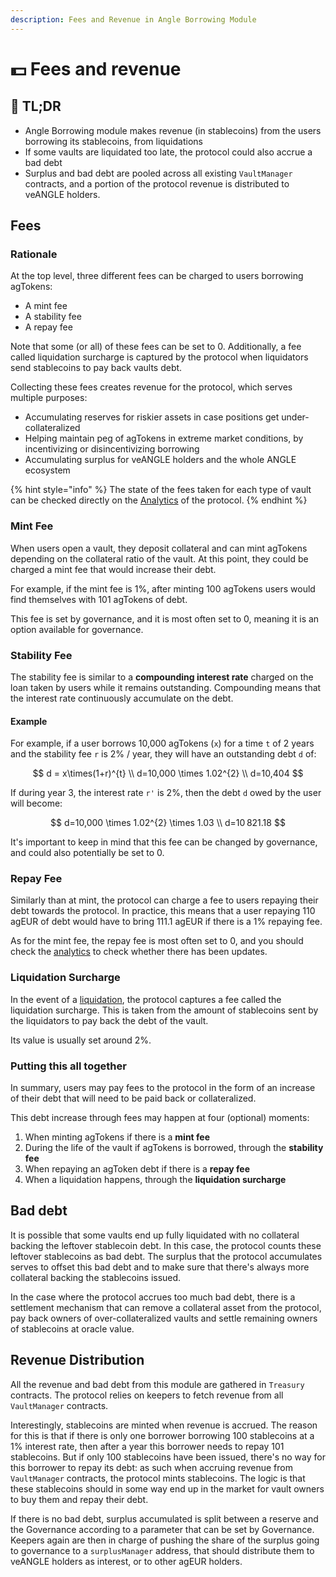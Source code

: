 ```yaml
---
description: Fees and Revenue in Angle Borrowing Module
---
```


# 💵 Fees and revenue

## 🔎 TL;DR

- Angle Borrowing module makes revenue (in stablecoins) from the users borrowing its stablecoins, from liquidations
- If some vaults are liquidated too late, the protocol could also accrue a bad debt
- Surplus and bad debt are pooled across all existing `VaultManager` contracts, and a portion of the protocol revenue is distributed to veANGLE holders.

## Fees

### Rationale

At the top level, three different fees can be charged to users borrowing agTokens:

- A mint fee
- A stability fee
- A repay fee

Note that some (or all) of these fees can be set to 0. Additionally, a fee called liquidation surcharge is captured by the protocol when liquidators send stablecoins to pay back vaults debt.

Collecting these fees creates revenue for the protocol, which serves multiple purposes:

- Accumulating reserves for riskier assets in case positions get under-collateralized
- Helping maintain peg of agTokens in extreme market conditions, by incentivizing or disincentivizing borrowing
- Accumulating surplus for veANGLE holders and the whole ANGLE ecosystem

{% hint style="info" %}
The state of the fees taken for each type of vault can be checked directly on the [Analytics](https://analytics.angle.money) of the protocol.
{% endhint %}

### Mint Fee

When users open a vault, they deposit collateral and can mint agTokens depending on the collateral ratio of the vault. At this point, they could be charged a mint fee that would increase their debt.

For example, if the mint fee is 1%, after minting 100 agTokens users would find themselves with 101 agTokens of debt.

This fee is set by governance, and it is most often set to 0, meaning it is an option available for governance.

### Stability Fee

The stability fee is similar to a **compounding interest rate** charged on the loan taken by users while it remains outstanding. Compounding means that the interest rate continuously accumulate on the debt.

#### Example

For example, if a user borrows 10,000 agTokens (`x`) for a time `t` of 2 years and the stability fee `r` is 2% / year, they will have an outstanding debt `d` of:

$$
d = x\times(1+r)^{t} \\ d=10,000 \times 1.02^{2} \\ d=10,404
$$

If during year 3, the interest rate `r'` is 2%, then the debt `d` owed by the user will become:

$$
d=10,000 \times 1.02^{2} \times 1.03 \\ d=10 821.18
$$

It's important to keep in mind that this fee can be changed by governance, and could also potentially be set to 0.

### Repay Fee

Similarly than at mint, the protocol can charge a fee to users repaying their debt towards the protocol. In practice, this means that a user repaying 110 agEUR of debt would have to bring 111.1 agEUR if there is a 1% repaying fee.

As for the mint fee, the repay fee is most often set to 0, and you should check the [analytics](https://analytics.angle.money) to check whether there has been updates.

### Liquidation Surcharge

In the event of a [liquidation](../../new-module/liquidations.md), the protocol captures a fee called the liquidation surcharge. This is taken from the amount of stablecoins sent by the liquidators to pay back the debt of the vault.

Its value is usually set around 2%.

### Putting this all together

In summary, users may pay fees to the protocol in the form of an increase of their debt that will need to be paid back or collateralized.

This debt increase through fees may happen at four (optional) moments:

1. When minting agTokens if there is a **mint fee**
2. During the life of the vault if agTokens is borrowed, through the **stability fee**
3. When repaying an agToken debt if there is a **repay fee**
4. When a liquidation happens, through the **liquidation surcharge**

## Bad debt

It is possible that some vaults end up fully liquidated with no collateral backing the leftover stablecoin debt. In this case, the protocol counts these leftover stablecoins as bad debt. The surplus that the protocol accumulates serves to offset this bad debt and to make sure that there's always more collateral backing the stablecoins issued.

In the case where the protocol accrues too much bad debt, there is a settlement mechanism that can remove a collateral asset from the protocol, pay back owners of over-collateralized vaults and settle remaining owners of stablecoins at oracle value.

## Revenue Distribution

All the revenue and bad debt from this module are gathered in `Treasury` contracts. The protocol relies on keepers to fetch revenue from all `VaultManager` contracts.

Interestingly, stablecoins are minted when revenue is accrued. The reason for this is that if there is only one borrower borrowing 100 stablecoins at a 1% interest rate, then after a year this borrower needs to repay 101 stablecoins. But if only 100 stablecoins have been issued, there's no way for this borrower to repay its debt: as such when accruing revenue from `VaultManager` contracts, the protocol mints stablecoins. The logic is that these stablecoins should in some way end up in the market for vault owners to buy them and repay their debt.

If there is no bad debt, surplus accumulated is split between a reserve and the Governance according to a parameter that can be set by Governance. Keepers again are then in charge of pushing the share of the surplus going to governance to a `surplusManager` address, that should distribute them to veANGLE holders as interest, or to other agEUR holders.
